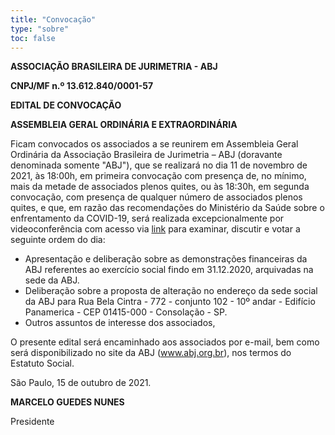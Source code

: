 ```yaml
---
title: "Convocação"
type: "sobre"
toc: false
---
```


__ASSOCIAÇÃO BRASILEIRA DE JURIMETRIA - ABJ__

__CNPJ/MF n.º 13.612.840/0001-57__

__EDITAL DE CONVOCAÇÃO__

__ASSEMBLEIA GERAL ORDINÁRIA E EXTRAORDINÁRIA__

Ficam convocados os associados a se reunirem em Assembleia Geral Ordinária da Associação Brasileira de Jurimetria – ABJ (doravante denominada somente "ABJ"), que se realizará no dia 11 de novembro de 2021, às 18:00h, em primeira convocação com presença de, no mínimo, mais da metade de associados plenos quites, ou às 18:30h, em segunda convocação, com presença de qualquer número de associados plenos quites, e que, em razão das recomendações do Ministério da Saúde sobre o enfrentamento da COVID-19, será realizada excepcionalmente por videoconferência com acesso via [link](https://us06web.zoom.us/j/86159733243) para examinar, discutir e votar a seguinte ordem do dia:

- Apresentação e deliberação sobre as demonstrações financeiras da ABJ referentes ao exercício social findo em 31.12.2020, arquivadas na sede da ABJ.
- Deliberação sobre a proposta de alteração no endereço da sede social da ABJ para Rua Bela Cintra - 772 - conjunto 102 - 10º andar - Edifício Panamerica - CEP 01415-000 - Consolação - SP.
- Outros assuntos de interesse dos associados,

O presente edital será encaminhado aos associados por e-mail, bem como será disponibilizado no site da ABJ (www.abj.org.br), nos termos do Estatuto Social.

São Paulo, 15 de outubro de 2021.

__MARCELO GUEDES NUNES__

Presidente
